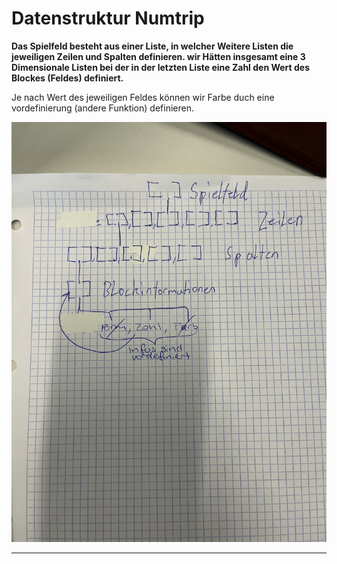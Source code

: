 
# Datenstruktur Numtrip


**Das Spielfeld besteht aus einer Liste, in welcher Weitere Listen die
jeweiligen Zeilen und Spalten definieren.
wir Hätten insgesamt eine 3 Dimensionale Listen bei der in der letzten Liste eine 
Zahl den Wert des Blockes (Feldes) definiert.**

Je nach Wert des jeweiligen Feldes können wir Farbe duch eine vordefinierung
(andere Funktion) definieren.

![image](images/Datenstrucktur.jpg)

---





















